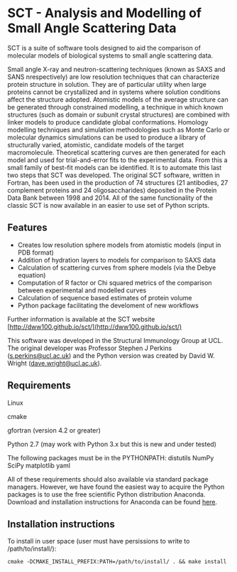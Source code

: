 SCT - Analysis and Modelling of Small Angle Scattering Data
===========================================================

SCT is a suite of software tools designed to aid the comparison of molecular models of biological systems to small angle scattering data.

Small angle X-ray and neutron-scattering techniques (known as SAXS and SANS nrespectively) are low resolution techniques that can characterize protein structure in solution. 
They are of particular utility when large proteins cannot be crystallized and in systems where solution conditions affect the structure adopted. 
Atomistic models of the average structure can be generated through constrained modelling, a technique in which known structures (such as domain or subunit crystal structures) are combined with linker models to produce candidate global conformations. 
Homology modelling techniques and simulation methodologies such as Monte Carlo or molecular dynamics simulations can be used to produce a library of structurally varied, atomistic, candidate models of the target macromolecule.
Theoretical scattering curves are then generated for each model and used for trial-and-error fits to the experimental data. 
From this a small family of best-fit models can be identified. 
It is to automate this last two steps that SCT was developed.
The original SCT software, written in Fortran, has been used in the production of 74 structures (21 antibodies, 27 complement proteins and 24 oligosaccharides) deposited in the Protein Data Bank between 1998 and 2014.
All of the same functionality of the classic SCT is now available in an easier to use set of Python scripts.

Features
--------

* Creates low resolution sphere models from atomistic models (input in PDB format)
* Addition of hydration layers to models for comparison to SAXS data
* Calculation of scattering curves from sphere models (via the Debye equation)
* Computation of R factor or Chi squared metrics of the comparison between experimental and modelled curves
* Calculation of sequence based estimates of protein volume
* Python package facilitating the develoment of new workflows

Further information is available at the SCT website [http://dww100.github.io/sct/](http://dww100.github.io/sct/)

This software was developed in the Structural Immunology Group at UCL. The original developer was Professor 
Stephen J Perkins (s.perkins@ucl.ac.uk) and the Python version was created by David W. Wright (dave.wright@ucl.ac.uk).

Requirements
-------------

Linux

cmake

gfortran (version 4.2 or greater)

Python 2.7 (may work with Python 3.x but this is new and under tested)

The following packages must be in the PYTHONPATH:
distutils
NumPy
SciPy
matplotlib
yaml

All of these requirements should also available via standard package managers.
However, we have found the easiest way to acquire the Python packages is to use the free scientific Python distribution Anaconda.
Download and installation instructions for Anaconda can be found [here](https://store.continuum.io/cshop/anaconda/).

Installation instructions
--------------------------

To install in user space (user must have persissions to write to /path/to/install/): 

```
cmake -DCMAKE_INSTALL_PREFIX:PATH=/path/to/install/ . && make install
```

